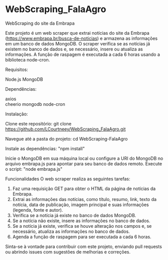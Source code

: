 # WebScraping_FalaAgro
WebScraping do site da Embrapa


Este projeto é um web scraper que extrai notícias do site da Embrapa (https://www.embrapa.br/busca-de-noticias) e armazena as informações em um banco de dados MongoDB. O scraper verifica se as notícias já existem no banco de dados e, se necessário, insere ou atualiza as informações. A função de raspagem é executada a cada 6 horas usando a biblioteca node-cron.


Requisitos:

Node.js
MongoDB


Dependências:

axios	
cheerio	
mongodb	
node-cron	


Instalação:

Clone este repositório:
git clone https://github.com/LCourtneey/WebScraping_FalaAgro.git


Navegue até a pasta do projeto:
cd WebScraping-FalaAgro


Instale as dependências:
"npm install"


Inicie o MongoDB em sua máquina local ou configure a URI do MongoDB no arquivo embrapa.js para apontar para seu banco de dados remoto.
Execute o script:
"node embrapa.js"


Funcionalidades
O web scraper realiza as seguintes tarefas:

1. Faz uma requisição GET para obter o HTML da página de notícias da Embrapa.
2. Extrai as informações das notícias, como título, resumo, link, texto da notícia, data de publicação, imagem principal e suas informações (legenda, fonte e autor).
3. Verifica se a notícia já existe no banco de dados MongoDB.
4. Se a notícia não existe, insere as informações no banco de dados.
5. Se a notícia já existe, verifica se houve alteração nos campos e, se necessário, atualiza as informações no banco de dados.
6. Agenda a função de raspagem para ser executada a cada 6 horas.

Sinta-se à vontade para contribuir com este projeto, enviando pull requests ou abrindo issues com sugestões de melhorias e correções.
